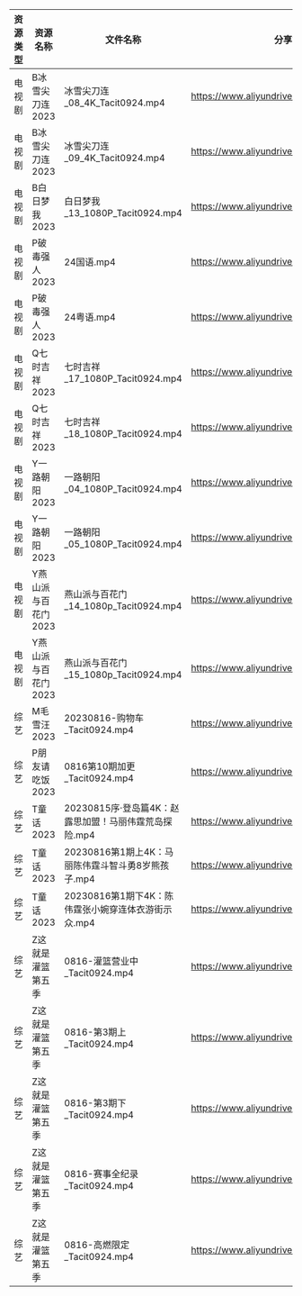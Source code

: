| 资源类型 | 资源名称         | 文件名称                               | 分享链接                                      | 更新时间       |
| ---- | ------------ | ---------------------------------- | ----------------------------------------- | ---------- |
| 电视剧  | B冰雪尖刀连2023   | 冰雪尖刀连_08_4K_Tacit0924.mp4          | https://www.aliyundrive.com/s/qJv5ZZatxRN | 2023-08-17 |
| 电视剧  | B冰雪尖刀连2023   | 冰雪尖刀连_09_4K_Tacit0924.mp4          | https://www.aliyundrive.com/s/qJv5ZZatxRN | 2023-08-17 |
| 电视剧  | B白日梦我2023    | 白日梦我_13_1080P_Tacit0924.mp4        | https://www.aliyundrive.com/s/ehXyRVP8Cut | 2023-08-17 |
| 电视剧  | P破毒强人2023    | 24国语.mp4                           | https://www.aliyundrive.com/s/N9L3L9L9hNr | 2023-08-17 |
| 电视剧  | P破毒强人2023    | 24粤语.mp4                           | https://www.aliyundrive.com/s/N9L3L9L9hNr | 2023-08-17 |
| 电视剧  | Q七时吉祥2023    | 七时吉祥_17_1080P_Tacit0924.mp4        | https://www.aliyundrive.com/s/sVcBcZXyuFA | 2023-08-17 |
| 电视剧  | Q七时吉祥2023    | 七时吉祥_18_1080P_Tacit0924.mp4        | https://www.aliyundrive.com/s/sVcBcZXyuFA | 2023-08-17 |
| 电视剧  | Y一路朝阳2023    | 一路朝阳_04_1080P_Tacit0924.mp4        | https://www.aliyundrive.com/s/525jafigtyj | 2023-08-17 |
| 电视剧  | Y一路朝阳2023    | 一路朝阳_05_1080P_Tacit0924.mp4        | https://www.aliyundrive.com/s/525jafigtyj | 2023-08-17 |
| 电视剧  | Y燕山派与百花门2023 | 燕山派与百花门_14_1080p_Tacit0924.mp4     | https://www.aliyundrive.com/s/aBmMJZmQGsL | 2023-08-17 |
| 电视剧  | Y燕山派与百花门2023 | 燕山派与百花门_15_1080p_Tacit0924.mp4     | https://www.aliyundrive.com/s/aBmMJZmQGsL | 2023-08-17 |
| 综艺   | M毛雪汪2023     | 20230816-购物车_Tacit0924.mp4         | https://www.aliyundrive.com/s/asPqfgPRqAg | 2023-08-17 |
| 综艺   | P朋友请吃饭2023   | 0816第10期加更_Tacit0924.mp4           | https://www.aliyundrive.com/s/A2Z3HKrT65s | 2023-08-17 |
| 综艺   | T童话2023      | 20230815序·登岛篇4K：赵露思加盟！马丽伟霆荒岛探险.mp4 | https://www.aliyundrive.com/s/fFoZet5PGkd | 2023-08-17 |
| 综艺   | T童话2023      | 20230816第1期上4K：马丽陈伟霆斗智斗勇8岁熊孩子.mp4  | https://www.aliyundrive.com/s/fFoZet5PGkd | 2023-08-17 |
| 综艺   | T童话2023      | 20230816第1期下4K：陈伟霆张小婉穿连体衣游街示众.mp4  | https://www.aliyundrive.com/s/fFoZet5PGkd | 2023-08-17 |
| 综艺   | Z这就是灌篮第五季    | 0816-灌篮营业中_Tacit0924.mp4           | https://www.aliyundrive.com/s/SmSYm3xJ3ut | 2023-08-17 |
| 综艺   | Z这就是灌篮第五季    | 0816-第3期上_Tacit0924.mp4            | https://www.aliyundrive.com/s/SmSYm3xJ3ut | 2023-08-17 |
| 综艺   | Z这就是灌篮第五季    | 0816-第3期下_Tacit0924.mp4            | https://www.aliyundrive.com/s/SmSYm3xJ3ut | 2023-08-17 |
| 综艺   | Z这就是灌篮第五季    | 0816-赛事全纪录_Tacit0924.mp4           | https://www.aliyundrive.com/s/SmSYm3xJ3ut | 2023-08-17 |
| 综艺   | Z这就是灌篮第五季    | 0816-高燃限定_Tacit0924.mp4            | https://www.aliyundrive.com/s/SmSYm3xJ3ut | 2023-08-17 |
